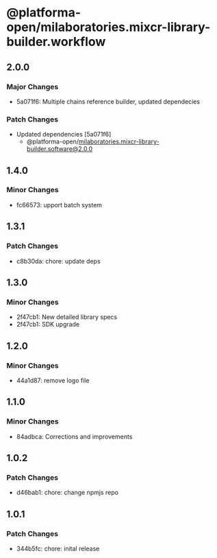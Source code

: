 # @platforma-open/milaboratories.mixcr-library-builder.workflow

## 2.0.0

### Major Changes

- 5a071f6: Multiple chains reference builder, updated dependecies

### Patch Changes

- Updated dependencies [5a071f6]
  - @platforma-open/milaboratories.mixcr-library-builder.software@2.0.0

## 1.4.0

### Minor Changes

- fc66573: upport batch system

## 1.3.1

### Patch Changes

- c8b30da: chore: update deps

## 1.3.0

### Minor Changes

- 2f47cb1: New detailed library specs
- 2f47cb1: SDK upgrade

## 1.2.0

### Minor Changes

- 44a1d87: remove logo file

## 1.1.0

### Minor Changes

- 84adbca: Corrections and improvements

## 1.0.2

### Patch Changes

- d46bab1: chore: change npmjs repo

## 1.0.1

### Patch Changes

- 344b5fc: chore: inital release
